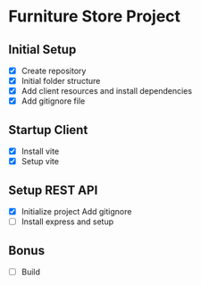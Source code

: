 # Furniture Store Project

## Initial Setup
- [x] Create repository
- [x] Initial folder structure
- [x] Add client resources and install dependencies 
- [x] Add gitignore file

## Startup Client
- [x] Install vite
- [x] Setup vite

## Setup REST API
- [x] Initialize project Add gitignore
- [ ] Install express and setup

## Bonus
- [ ] Build